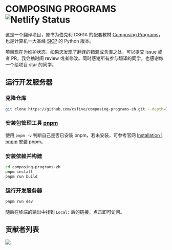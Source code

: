 # COMPOSING PROGRAMS ![Netlify Status](https://api.netlify.com/api/v1/badges/f3b9b563-03b5-484b-a4d1-ae24463ab40c/deploy-status)

这是一个翻译项目，原书为伯克利 CS61A 的配套教材 [Composing Programs](https://www.composingprograms.com/)，也是计算机一大圣经 [SICP](https://book.douban.com/subject/1148282/) 的 Python 版本。

项目现在为维护状态，如果您发现了翻译的错漏或含混之处，可以提交 issue 或者 PR，我会抽时间 review 或者修改。同时感谢所有参与翻译的同学，也感谢每一个给项目 star 的同学。

## 运行开发服务器

### 克隆仓库

```bash
git clone https://github.com/csfive/composing-programs-zh.git --depth=1
```

### 安装包管理工具 [pnpm](https://pnpm.io/)

使用 `pnpm -v` 判断自己是否已安装 pnpm，若未安装，可参考官网 [Installation | pnpm](https://pnpm.io/installation#using-winget) 安装 pnpm。

### 安装依赖并构建

```bash
cd composing-programs-zh
pnpm install
pnpm run build
```

### 运行开发服务器

```bash
pnpm run dev
```

随后在终端的输出中找到 `Local:` 后的链接，点击即可访问。

## 贡献者列表

<a href="https://github.com/csfive/composing-programs-zh/graphs/contributors">
  <img src="https://contrib.rocks/image?repo=csfive/composing-programs-zh" />
</a>
